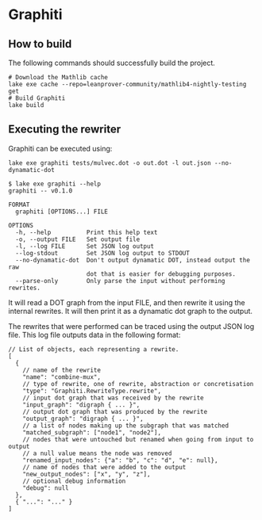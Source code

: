 # Graphiti

## How to build

The following commands should successfully build the project.

```shell
# Download the Mathlib cache
lake exe cache --repo=leanprover-community/mathlib4-nightly-testing get
# Build Graphiti
lake build
```

## Executing the rewriter

Graphiti can be executed using:

```shell
lake exe graphiti tests/mulvec.dot -o out.dot -l out.json --no-dynamatic-dot
```

```text
$ lake exe graphiti --help
graphiti -- v0.1.0

FORMAT
  graphiti [OPTIONS...] FILE

OPTIONS
  -h, --help          Print this help text
  -o, --output FILE   Set output file
  -l, --log FILE      Set JSON log output
  --log-stdout        Set JSON log output to STDOUT
  --no-dynamatic-dot  Don't output dynamatic DOT, instead output the raw
                      dot that is easier for debugging purposes.
  --parse-only        Only parse the input without performing rewrites.
```

It will read a DOT graph from the input FILE, and then rewrite it using the internal rewrites.  It will then print it as
a dynamatic dot graph to the output.

The rewrites that were performed can be traced using the output JSON log file.  This log file outputs data in the
following format:

```json5
// List of objects, each representing a rewrite.
[
  {
    // name of the rewrite
    "name": "combine-mux",
    // type of rewrite, one of rewrite, abstraction or concretisation
    "type": "Graphiti.RewriteType.rewrite",
    // input dot graph that was received by the rewrite
    "input_graph": "digraph { ... }",
    // output dot graph that was produced by the rewrite
    "output_graph": "digraph { ... }",
    // a list of nodes making up the subgraph that was matched
    "matched_subgraph": ["node1", "node2"],
    // nodes that were untouched but renamed when going from input to output
    // a null value means the node was removed
    "renamed_input_nodes": {"a": "b", "c": "d", "e": null},
    // name of nodes that were added to the output
    "new_output_nodes": ["x", "y", "z"],
    // optional debug information
    "debug": null
  },
  { "...": "..." }
]
```
